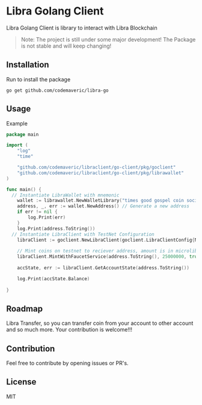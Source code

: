 # Libra Golang Client
Libra Golang Client is library to interact with Libra Blockchain

> Note: The project is still under some major development! The Package is not stable and will keep changing!

## Installation
Run to install the package

```
go get github.com/codemaveric/libra-go
```

## Usage
Example

```Go
package main

import (
	"log"
	"time"

	"github.com/codemaveric/libraclient/go-client/pkg/goclient"
	"github.com/codemaveric/libraclient/go-client/pkg/librawallet"
)

func main() {
  // Instantiate LibraWallet with mnemonic 
	wallet := librawallet.NewWalletLibrary("times good gospel coin social media giant")
	address, _, err := wallet.NewAddress() // Generate a new address
	if err != nil {
		log.Print(err)
	}
	log.Print(address.ToString())
  // Instantiate LibraClient with TestNet Configuration
	libraClient := goclient.NewLibraClient(goclient.LibraClientConfig{Network: TestNet})
  
	// Mint coins on testnet to reciever address, amount is in microlibra
	libraClient.MintWithFaucetService(address.ToString(), 25000000, true)
  
	accState, err := libraClient.GetAccountState(address.ToString())

	log.Print(accState.Balance)
	
}

```

## Roadmap

Libra Transfer, so you can transfer coin from your account to other account and so much more. Your contribution is welcome!!!

## Contribution
Feel free to contribute by opening issues or PR's.

## License
MIT
